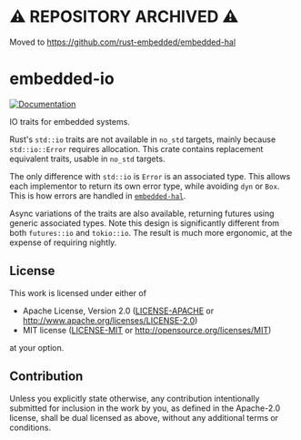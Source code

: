# ⚠️ REPOSITORY ARCHIVED ⚠️

Moved to https://github.com/rust-embedded/embedded-hal

# embedded-io

[![Documentation](https://docs.rs/embedded-io/badge.svg)](https://docs.rs/embedded-io)

IO traits for embedded systems.

Rust's `std::io` traits are not available in `no_std` targets, mainly because `std::io::Error`
requires allocation. This crate contains replacement equivalent traits, usable in `no_std`
targets.

The only difference with `std::io` is `Error` is an associated type. This allows each implementor 
to return its own error type, while avoiding `dyn` or `Box`. This is how errors are handled in [`embedded-hal`](https://github.com/rust-embedded/embedded-hal/).

Async variations of the traits are also available, returning futures using generic associated types.
Note this design is significantly different from both `futures::io` and `tokio::io`. The result is much
more ergonomic, at the expense of requiring nightly.


## License

This work is licensed under either of

- Apache License, Version 2.0 ([LICENSE-APACHE](LICENSE-APACHE) or
  <http://www.apache.org/licenses/LICENSE-2.0>)
- MIT license ([LICENSE-MIT](LICENSE-MIT) or <http://opensource.org/licenses/MIT>)

at your option.

## Contribution

Unless you explicitly state otherwise, any contribution intentionally submitted
for inclusion in the work by you, as defined in the Apache-2.0 license, shall be
dual licensed as above, without any additional terms or conditions.
